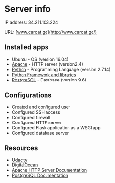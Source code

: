# Server info

IP address: 34.211.103.224

URL: [www.carcat.gq](http://www.carcat.gq/)

## Installed apps

* [Ubuntu](https://www.ubuntu.com/) - OS (version 16.04)
* [Apache](https://httpd.apache.org/) - HTTP server (version2.4)
* [Python](https://www.python.org/downloads/release/python-2714/) - Programming Language (version 2.7.14)
* [Python Framework and libraries](requirements.txt)
* [PostgreSQL](https://www.postgresql.org/) - Database (version 9.6)

## Configurations

* Created and configured user
* Configured SSH access
* Configured firewall
* Configured HTTP server
* Configured Flask application as a WSGI app
* Configured database server

## Resources

* [Udacity](https://www.udacity.com/)
* [DigitalOcean](https://www.digitalocean.com/)
* [Apache HTTP Server Documentation](https://httpd.apache.org/docs/)
* [PostgreSQL Documentation](https://www.postgresql.org/docs/)